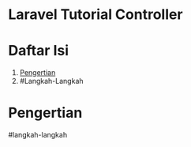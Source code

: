 # Laravel Tutorial Controller
# Daftar Isi
1. [Pengertian](https://github.com/Aristya14/coba/blob/main/README.md#pengertian)
2. #Langkah-Langkah

# Pengertian

#langkah-langkah
